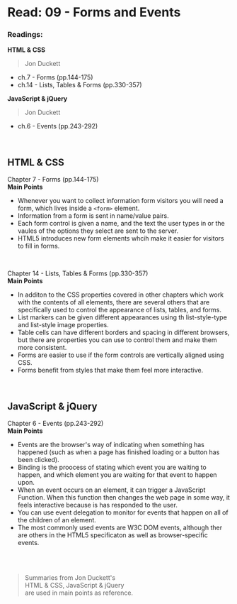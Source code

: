 # Read: 09 - Forms and Events

### Readings:
**HTML & CSS**
>Jon Duckett

- ch.7 - Forms (pp.144-175)
- ch.14 - Lists, Tables & Forms (pp.330-357)



**JavaScript & jQuery**
>Jon Duckett

- ch.6 - Events (pp.243-292)


<br>
 
## **HTML & CSS** 

Chapter 7 - Forms (pp.144-175)
<br>
**Main Points**
- Whenever you want to collect information form visitors you will need a form, which lives inside a `<form>` element.
- Information from a form is sent in name/value pairs.
- Each form control is given a name, and the text the user types in or the vaules of the options they select are sent to the server.
- HTML5 introduces new form elements whcih make it easier for visitors to fill in forms.

<br>
 
Chapter 14 - Lists, Tables & Forms (pp.330-357)
<br>
**Main Points**
- In additon to the CSS properties covered in other chapters which work with the contents of all elements, there are several others that are specifically used to control the appearance of lists, tables, and forms.
- List markers can be given different appearances using th list-style-type and list-style image properties.
- Table cells can have different borders and spacing in different browsers, but there are properties you can use to control them and make them more consistent.
- Forms are easier to use if the form controls are vertically aligned using CSS.
- Forms benefit from styles that make them feel more interactive.


<br>
 
## **JavaScript & jQuery**

Chapter 6 - Events (pp.243-292)
<br>
**Main Points**
- Events are the browser's way of indicating when something has happened (such as when a page has finished loading or a button has been clicked).
- Binding is the proocess of stating which event you are waiting to happen, and which element you are waiting for that event to happen upon.
- When an event occurs on an element, it can trigger a JavaScript Function. When this function then changes the web page in some way, it feels interactive because is has responded to the user.
- You can use event delegation to monitor for events that happen on all of the children of an element.
- The most commonly used events are W3C DOM events, although ther are others in the HTML5 specificaton as well as browser-specific events.




<br>
<br>

>Summaries from Jon Duckett's<br>
>HTML & CSS, JavaScript & jQuery <br>
>are used in main points as reference. 